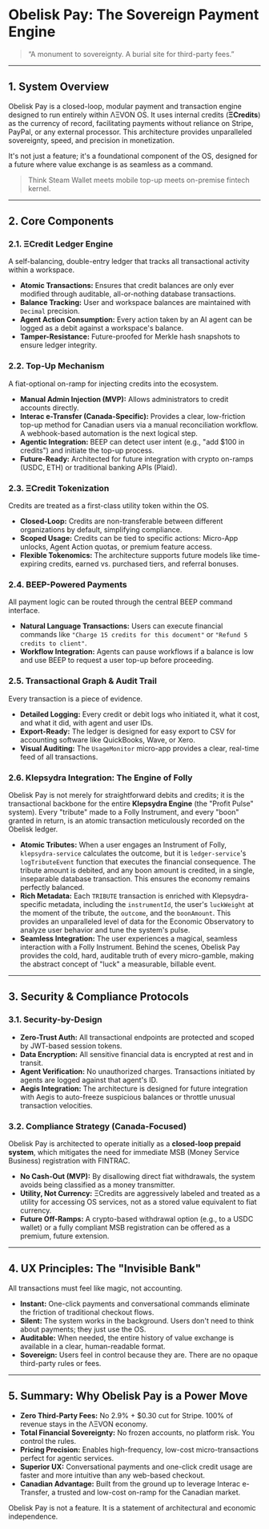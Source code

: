 # Obelisk Pay: The Sovereign Payment Engine

> “A monument to sovereignty. A burial site for third-party fees.”

---

## 1. System Overview

Obelisk Pay is a closed-loop, modular payment and transaction engine designed to run entirely within ΛΞVON OS. It uses internal credits (**ΞCredits**) as the currency of record, facilitating payments without reliance on Stripe, PayPal, or any external processor. This architecture provides unparalleled sovereignty, speed, and precision in monetization.

It's not just a feature; it's a foundational component of the OS, designed for a future where value exchange is as seamless as a command.

> Think Steam Wallet meets mobile top-up meets on-premise fintech kernel.

---

## 2. Core Components

### 2.1. ΞCredit Ledger Engine
A self-balancing, double-entry ledger that tracks all transactional activity within a workspace.
- **Atomic Transactions:** Ensures that credit balances are only ever modified through auditable, all-or-nothing database transactions.
- **Balance Tracking:** User and workspace balances are maintained with `Decimal` precision.
- **Agent Action Consumption:** Every action taken by an AI agent can be logged as a debit against a workspace's balance.
- **Tamper-Resistance:** Future-proofed for Merkle hash snapshots to ensure ledger integrity.

### 2.2. Top-Up Mechanism
A fiat-optional on-ramp for injecting credits into the ecosystem.
- **Manual Admin Injection (MVP):** Allows administrators to credit accounts directly.
- **Interac e-Transfer (Canada-Specific):** Provides a clear, low-friction top-up method for Canadian users via a manual reconciliation workflow. A webhook-based automation is the next logical step.
- **Agentic Integration:** BEEP can detect user intent (e.g., "add $100 in credits") and initiate the top-up process.
- **Future-Ready:** Architected for future integration with crypto on-ramps (USDC, ETH) or traditional banking APIs (Plaid).

### 2.3. ΞCredit Tokenization
Credits are treated as a first-class utility token within the OS.
- **Closed-Loop:** Credits are non-transferable between different organizations by default, simplifying compliance.
- **Scoped Usage:** Credits can be tied to specific actions: Micro-App unlocks, Agent Action quotas, or premium feature access.
- **Flexible Tokenomics:** The architecture supports future models like time-expiring credits, earned vs. purchased tiers, and referral bonuses.

### 2.4. BEEP-Powered Payments
All payment logic can be routed through the central BEEP command interface.
- **Natural Language Transactions:** Users can execute financial commands like `"Charge 15 credits for this document"` or `"Refund 5 credits to client"`.
- **Workflow Integration:** Agents can pause workflows if a balance is low and use BEEP to request a user top-up before proceeding.

### 2.5. Transactional Graph & Audit Trail
Every transaction is a piece of evidence.
- **Detailed Logging:** Every credit or debit logs who initiated it, what it cost, and what it did, with agent and user IDs.
- **Export-Ready:** The ledger is designed for easy export to CSV for accounting software like QuickBooks, Wave, or Xero.
- **Visual Auditing:** The `UsageMonitor` micro-app provides a clear, real-time feed of all transactions.

### 2.6. Klepsydra Integration: The Engine of Folly
Obelisk Pay is not merely for straightforward debits and credits; it is the transactional backbone for the entire **Klepsydra Engine** (the "Profit Pulse" system). Every "tribute" made to a Folly Instrument, and every "boon" granted in return, is an atomic transaction meticulously recorded on the Obelisk ledger.

- **Atomic Tributes:** When a user engages an Instrument of Folly, `klepsydra-service` calculates the outcome, but it is `ledger-service`'s `logTributeEvent` function that executes the financial consequence. The tribute amount is debited, and any boon amount is credited, in a single, inseparable database transaction. This ensures the economy remains perfectly balanced.
- **Rich Metadata:** Each `TRIBUTE` transaction is enriched with Klepsydra-specific metadata, including the `instrumentId`, the user's `luckWeight` at the moment of the tribute, the `outcome`, and the `boonAmount`. This provides an unparalleled level of data for the Economic Observatory to analyze user behavior and tune the system's pulse.
- **Seamless Integration:** The user experiences a magical, seamless interaction with a Folly Instrument. Behind the scenes, Obelisk Pay provides the cold, hard, auditable truth of every micro-gamble, making the abstract concept of "luck" a measurable, billable event.

---

## 3. Security & Compliance Protocols

### 3.1. Security-by-Design
- **Zero-Trust Auth:** All transactional endpoints are protected and scoped by JWT-based session tokens.
- **Data Encryption:** All sensitive financial data is encrypted at rest and in transit.
- **Agent Verification:** No unauthorized charges. Transactions initiated by agents are logged against that agent's ID.
- **Aegis Integration:** The architecture is designed for future integration with Aegis to auto-freeze suspicious balances or throttle unusual transaction velocities.

### 3.2. Compliance Strategy (Canada-Focused)
Obelisk Pay is architected to operate initially as a **closed-loop prepaid system**, which mitigates the need for immediate MSB (Money Service Business) registration with FINTRAC.
- **No Cash-Out (MVP):** By disallowing direct fiat withdrawals, the system avoids being classified as a money transmitter.
- **Utility, Not Currency:** ΞCredits are aggressively labeled and treated as a utility for accessing OS services, not as a stored value equivalent to fiat currency.
- **Future Off-Ramps:** A crypto-based withdrawal option (e.g., to a USDC wallet) or a fully compliant MSB registration can be offered as a premium, future extension.

---

## 4. UX Principles: The "Invisible Bank"

All transactions must feel like magic, not accounting.
- **Instant:** One-click payments and conversational commands eliminate the friction of traditional checkout flows.
- **Silent:** The system works in the background. Users don't need to think about payments; they just use the OS.
- **Auditable:** When needed, the entire history of value exchange is available in a clear, human-readable format.
- **Sovereign:** Users feel in control because they are. There are no opaque third-party rules or fees.

---

## 5. Summary: Why Obelisk Pay is a Power Move

-   **Zero Third-Party Fees:** No 2.9% + $0.30 cut for Stripe. 100% of revenue stays in the ΛΞVON economy.
-   **Total Financial Sovereignty:** No frozen accounts, no platform risk. You control the rules.
-   **Pricing Precision:** Enables high-frequency, low-cost micro-transactions perfect for agentic services.
-   **Superior UX:** Conversational payments and one-click credit usage are faster and more intuitive than any web-based checkout.
-   **Canadian Advantage:** Built from the ground up to leverage Interac e-Transfer, a trusted and low-cost on-ramp for the Canadian market.

Obelisk Pay is not a feature. It is a statement of architectural and economic independence.
